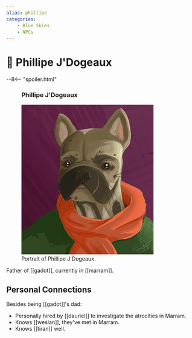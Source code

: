 ```yaml
---
alias: phillipe
categories:
    - Blue Skies
    - NPCs
---
```

# 🔐 Phillipe J'Dogeaux

--8<-- "spoiler.html"

<figure class="infobox right">
  <h3>Phillipe J'Dogeaux</h3>
  <a href="/assets/images/phillipe-full.png">
    <img src="/assets/images/phillipe-tiny.png" />
  </a>
  <figcaption>
    Portrait of Phillipe J'Dogeaux.
  </figcaption>
</figure>

Father of [[gadot]], currently in [[marram]].

## Personal Connections

Besides being [[gadot]]'s dad:

- Personally hired by [[dauriel]] to investigate the atrocities in Marram.
- Knows [[weslan]], they've met in Marram.
- Knows [[tiran]] well.

